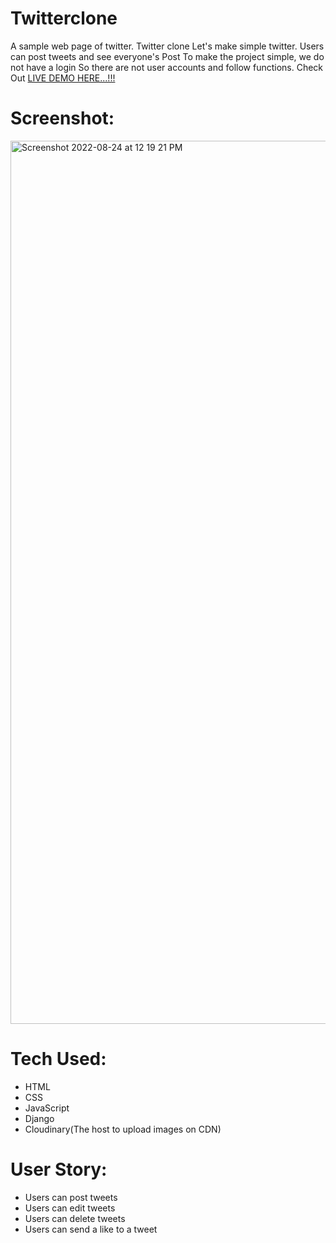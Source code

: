 # Twitterclone

A sample web page of twitter. Twitter clone Let's make simple twitter. Users can post tweets and see everyone's Post To make the project simple, we do not have a login So there are not user accounts and follow functions.
Check Out [LIVE DEMO HERE...!!!](https://twitterclone-socialchatbox.gauranggupta6.repl.co/)

# Screenshot:
<img width="1413" alt="Screenshot 2022-08-24 at 12 19 21 PM" src="https://user-images.githubusercontent.com/107975354/186350311-dc275191-3aa2-4b5b-b17f-0b96a3609e24.png">




# Tech Used:
* HTML
* CSS 
* JavaScript 
* Django
* Cloudinary(The host to upload images on CDN)

# User Story:
* Users can post tweets 
* Users can edit tweets
* Users can delete tweets 
* Users can send a like to a tweet
